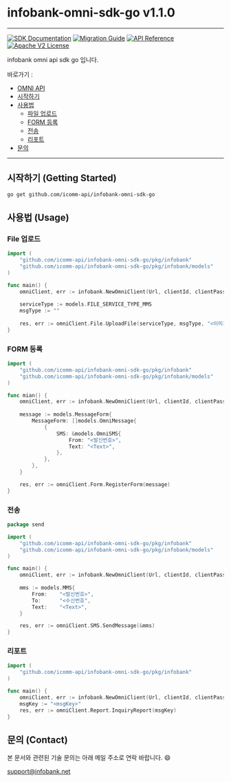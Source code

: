 # infobank-omni-sdk-go v1.1.0
---
[![SDK Documentation](https://img.shields.io/badge/SDK-Documentation-blue)]() [![Migration Guide](https://img.shields.io/badge/Migration-Guide-blue)]() [![API Reference](https://img.shields.io/badge/api-reference-blue.svg)]() [![Apache V2 License](https://img.shields.io/badge/license-Apache%20V2-blue.svg)]()


infobank omni api sdk go 입니다.

바로가기 :
- [OMNI API](https://infobank-guide.gitbook.io/omni_api)
- [시작하기](#시작하기-getting-started)
- [사용법](#사용법-usage)
  - [파일 업로드](#파일-업로드)
  - [FORM 등록](#form-등록)
  - [전송](#전송)
  - [리포트](#리포트)
- [문의](#문의)

------------
## 시작하기 (Getting Started)

```bash
go get github.com/icomm-api/infobank-omni-sdk-go
```


## 사용법 (Usage)

### File 업로드
```go
import (
    "github.com/icomm-api/infobank-omni-sdk-go/pkg/infobank"
    "github.com/icomm-api/infobank-omni-sdk-go/pkg/infobank/models"
)

func main() {
    omniClient, err := infobank.NewOmniClient(Url, clientId, clientPassword)
    
    serviceType := models.FILE_SERVICE_TYPE_MMS
    msgType := ""
	
    res, err := omniClient.File.UploadFile(serviceType, msgType, "<이미지 경로>")
}
```


### FORM 등록
```go
import (
    "github.com/icomm-api/infobank-omni-sdk-go/pkg/infobank"
    "github.com/icomm-api/infobank-omni-sdk-go/pkg/infobank/models"
)

func mian() {
    omniClient, err := infobank.NewOmniClient(Url, clientId, clientPassword)
    
    message := models.MessageForm{
		MessageForm: []models.OmniMessage{
			{
				SMS: &models.OmniSMS{
					From: "<발신번호>",
					Text: "<Text>",
				},
			},
		},
	}

    res, err := omniClient.Form.RegisterForm(message)
}
```

### 전송
```go
package send

import (
	"github.com/icomm-api/infobank-omni-sdk-go/pkg/infobank"
    "github.com/icomm-api/infobank-omni-sdk-go/pkg/infobank/models"
)

func main() {
	omniClient, err := infobank.NewOmniClient(Url, clientId, clientPassword)
	
    mms := models.MMS{
		From:    "<발신번호>",
		To:      "<수신번호",
		Text:    "<Text>",
	}

	res, err := omniClient.SMS.SendMessage(&mms)
}
```

### 리포트
```go
import (
    "github.com/icomm-api/infobank-omni-sdk-go/pkg/infobank"
)

func main() {
    omniClient, err := infobank.NewOmniClient(Url, clientId, clientPassword)
    msgKey := "<msgKey>"
	res, err := omniClient.Report.InquiryReport(msgKey)
}
```

## 문의 (Contact)
본 문서와 관련된 기술 문의는 아래 메일 주소로 연락 바랍니다. 😄

[support@infobank.net](support@infobank.net)








